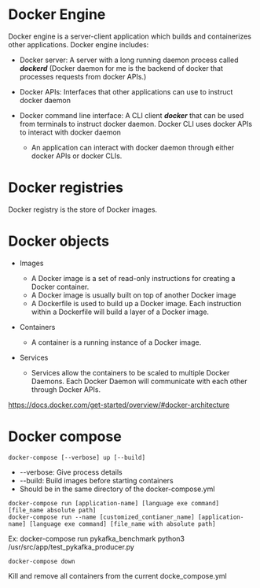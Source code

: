 # Docker Engine
Docker engine is a server-client application which builds and containerizes other applications. Docker engine includes:

- Docker server:
A server with a long running daemon process called  ***dockerd***  (Docker daemon for me is the backend of docker that processes requests from docker APIs.)

- Docker APIs:
Interfaces that other applications can use to instruct docker daemon

- Docker command line interface:
A CLI client  ***docker***  that can be used from terminals to instruct docker daemon. Docker CLI uses docker APIs to interact with docker daemon
    - An application can interact with docker daemon through either docker APIs or docker CLIs.
    
# Docker registries
Docker registry is the store of Docker images.

# Docker objects

- Images
    - A Docker image is a set of read-only instructions for creating a Docker container.
    - A Docker image is usually built on top of another Docker image
    - A Dockerfile is used to build up a Docker image. Each instruction within a Dockerfile will build a layer of a Docker image.

- Containers
    - A container is a running instance of a Docker image.

- Services
    - Services allow the containers to be scaled to multiple Docker Daemons. Each Docker Daemon will communicate with each other through Docker APIs.

https://docs.docker.com/get-started/overview/#docker-architecture 

# Docker compose
```
docker-compose [--verbose] up [--build]
```
* --verbose: Give process details
* --build: Build images before starting containers
* Should be in the same directory of the docker-compose.yml

```
docker-compose run [application-name] [language exe command] [file_name absolute path]
docker-compose run --name [customized_contianer_name] [application-name] [language exe command] [file_name with absolute path]
```
Ex: docker-compose run pykafka_benchmark python3 /usr/src/app/test_pykafka_producer.py

```
docker-compose down
```
Kill and remove all containers from the current docke_compose.yml
